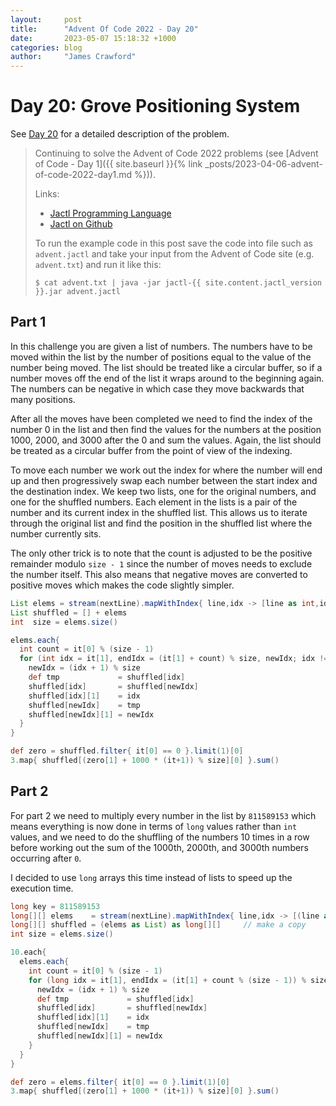 ```yaml
---
layout:     post
title:      "Advent Of Code 2022 - Day 20"
date:       2023-05-07 15:18:32 +1000
categories: blog
author:     "James Crawford"
---
```


# Day 20: Grove Positioning System

See [Day 20](https://adventofcode.com/2022/day/20) for a detailed description of the problem.

> Continuing to solve the Advent of Code 2022 problems
> (see [Advent of Code - Day 1]({{ site.baseurl }}{% link _posts/2023-04-06-advent-of-code-2022-day1.md %})).
>
> Links:
> * [Jactl Programming Language](https://jactl.io)
> * [Jactl on Github](https://github.com/jaccomoc/jactl)
>
> To run the example code in this post save the code into file such as `advent.jactl` and take your input from the
> Advent of Code site (e.g. `advent.txt`) and run it like this:
> ```shell
> $ cat advent.txt | java -jar jactl-{{ site.content.jactl_version }}.jar advent.jactl 
> ```

## Part 1

In this challenge you are given a list of numbers.
The numbers have to be moved within the list by the number of positions equal to the value of the number being moved.
The list should be treated like a circular buffer, so if a number moves off the end of the list it wraps around to
the beginning again.
The numbers can be negative in which case they move backwards that many positions.

After all the moves have been completed we need to find the index of the number 0 in the list and then find the
values for the numbers at the position 1000, 2000, and 3000 after the 0 and sum the values.
Again, the list should be treated as a circular buffer from the point of view of the indexing.

To move each number we work out the index for where the number will end up and then progressively swap each number
between the start index and the destination index.
We keep two lists, one for the original numbers, and one for the shuffled numbers.
Each element in the lists is a pair of the number and its current index in the shuffled list.
This allows us to iterate through the original list and find the position in the shuffled list where the number
currently sits.

The only other trick is to note that the count is adjusted to be the positive remainder modulo `size - 1` since
the number of moves needs to exclude the number itself.
This also means that negative moves are converted to positive moves which makes the code slightly simpler.

```groovy
List elems = stream(nextLine).mapWithIndex{ line,idx -> [line as int,idx] }
List shuffled = [] + elems
int  size = elems.size()

elems.each{
  int count = it[0] % (size - 1)
  for (int idx = it[1], endIdx = (it[1] + count) % size, newIdx; idx != endIdx; idx = newIdx) {
    newIdx = (idx + 1) % size
    def tmp             = shuffled[idx]
    shuffled[idx]       = shuffled[newIdx]
    shuffled[idx][1]    = idx
    shuffled[newIdx]    = tmp
    shuffled[newIdx][1] = newIdx
  }
}

def zero = shuffled.filter{ it[0] == 0 }.limit(1)[0]
3.map{ shuffled[(zero[1] + 1000 * (it+1)) % size][0] }.sum()
```

## Part 2

For part 2 we need to multiply every number in the list by `811589153` which means everything is now done in terms
of `long` values rather than `int` values, and we need to do the shuffling of the numbers 10 times in a row before
working out the sum of the 1000th, 2000th, and 3000th numbers occurring after `0`.

I decided to use `long` arrays this time instead of lists to speed up the execution time.

```groovy
long key = 811589153
long[][] elems    = stream(nextLine).mapWithIndex{ line,idx -> [(line as long) * key,idx] }
long[][] shuffled = (elems as List) as long[][]     // make a copy
int size = elems.size()

10.each{
  elems.each{
    int count = it[0] % (size - 1)
    for (long idx = it[1], endIdx = (it[1] + count % (size - 1)) % size, newIdx; idx != endIdx; idx = newIdx) {
      newIdx = (idx + 1) % size
      def tmp             = shuffled[idx]
      shuffled[idx]       = shuffled[newIdx]
      shuffled[idx][1]    = idx
      shuffled[newIdx]    = tmp
      shuffled[newIdx][1] = newIdx
    }
  }
}

def zero = elems.filter{ it[0] == 0 }.limit(1)[0]
3.map{ shuffled[(zero[1] + 1000 * (it+1)) % size][0] }.sum()
```
